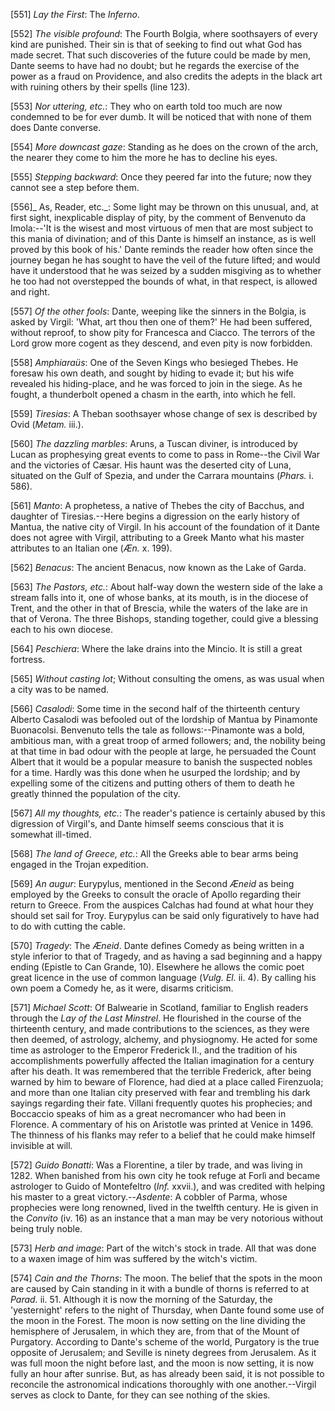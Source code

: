 [551] _Lay the First_: The _Inferno_.

[552] _The visible profound_: The Fourth Bolgia, where soothsayers of
every kind are punished. Their sin is that of seeking to find out what
God has made secret. That such discoveries of the future could be made
by men, Dante seems to have had no doubt; but he regards the exercise of
the power as a fraud on Providence, and also credits the adepts in the
black art with ruining others by their spells (line 123).

[553] _Nor uttering, etc._: They who on earth told too much are now
condemned to be for ever dumb. It will be noticed that with none of them
does Dante converse.

[554] _More downcast gaze_: Standing as he does on the crown of the
arch, the nearer they come to him the more he has to decline his eyes.

[555] _Stepping backward_: Once they peered far into the future; now
they cannot see a step before them.

[556]_ As, Reader, etc._: Some light may be thrown on this unusual, and,
at first sight, inexplicable display of pity, by the comment of
Benvenuto da Imola:--'It is the wisest and most virtuous of men that are
most subject to this mania of divination; and of this Dante is himself
an instance, as is well proved by this book of his.' Dante reminds the
reader how often since the journey began he has sought to have the veil
of the future lifted; and would have it understood that he was seized by
a sudden misgiving as to whether he too had not overstepped the bounds
of what, in that respect, is allowed and right.

[557] _Of the other fools_: Dante, weeping like the sinners in the
Bolgia, is asked by Virgil: 'What, art thou then one of them?' He had
been suffered, without reproof, to show pity for Francesca and Ciacco.
The terrors of the Lord grow more cogent as they descend, and even pity
is now forbidden.

[558] _Amphiaraüs_: One of the Seven Kings who besieged Thebes. He
foresaw his own death, and sought by hiding to evade it; but his wife
revealed his hiding-place, and he was forced to join in the siege. As he
fought, a thunderbolt opened a chasm in the earth, into which he fell.

[559] _Tiresias_: A Theban soothsayer whose change of sex is described
by Ovid (_Metam._ iii.).

[560] _The dazzling marbles_: Aruns, a Tuscan diviner, is introduced by
Lucan as prophesying great events to come to pass in Rome--the Civil War
and the victories of Cæsar. His haunt was the deserted city of Luna,
situated on the Gulf of Spezia, and under the Carrara mountains
(_Phars._ i. 586).

[561] _Manto_: A prophetess, a native of Thebes the city of Bacchus, and
daughter of Tiresias.--Here begins a digression on the early history of
Mantua, the native city of Virgil. In his account of the foundation of
it Dante does not agree with Virgil, attributing to a Greek Manto what
his master attributes to an Italian one (_Æn._ x. 199).

[562] _Benacus_: The ancient Benacus, now known as the Lake of Garda.

[563] _The Pastors, etc._: About half-way down the western side of the
lake a stream falls into it, one of whose banks, at its mouth, is in the
diocese of Trent, and the other in that of Brescia, while the waters of
the lake are in that of Verona. The three Bishops, standing together,
could give a blessing each to his own diocese.

[564] _Peschiera_: Where the lake drains into the Mincio. It is still a
great fortress.

[565] _Without casting lot_; Without consulting the omens, as was usual
when a city was to be named.

[566] _Casalodi_: Some time in the second half of the thirteenth century
Alberto Casalodi was befooled out of the lordship of Mantua by Pinamonte
Buonacolsi. Benvenuto tells the tale as follows:--Pinamonte was a bold,
ambitious man, with a great troop of armed followers; and, the nobility
being at that time in bad odour with the people at large, he persuaded
the Count Albert that it would be a popular measure to banish the
suspected nobles for a time. Hardly was this done when he usurped the
lordship; and by expelling some of the citizens and putting others of
them to death he greatly thinned the population of the city.

[567] _All my thoughts, etc._: The reader's patience is certainly abused
by this digression of Virgil's, and Dante himself seems conscious that
it is somewhat ill-timed.

[568] _The land of Greece, etc._: All the Greeks able to bear arms being
engaged in the Trojan expedition.

[569] _An augur_: Eurypylus, mentioned in the Second _Æneid_ as being
employed by the Greeks to consult the oracle of Apollo regarding their
return to Greece. From the auspices Calchas had found at what hour they
should set sail for Troy. Eurypylus can be said only figuratively to
have had to do with cutting the cable.

[570] _Tragedy_: The _Æneid_. Dante defines Comedy as being written in a
style inferior to that of Tragedy, and as having a sad beginning and a
happy ending (Epistle to Can Grande, 10). Elsewhere he allows the comic
poet great licence in the use of common language (_Vulg. El._ ii. 4). By
calling his own poem a Comedy he, as it were, disarms criticism.

[571] _Michael Scott_: Of Balwearie in Scotland, familiar to English
readers through the _Lay of the Last Minstrel_. He flourished in the
course of the thirteenth century, and made contributions to the
sciences, as they were then deemed, of astrology, alchemy, and
physiognomy. He acted for some time as astrologer to the Emperor
Frederick II., and the tradition of his accomplishments powerfully
affected the Italian imagination for a century after his death. It was
remembered that the terrible Frederick, after being warned by him to
beware of Florence, had died at a place called Firenzuola; and more than
one Italian city preserved with fear and trembling his dark sayings
regarding their fate. Villani frequently quotes his prophecies; and
Boccaccio speaks of him as a great necromancer who had been in Florence.
A commentary of his on Aristotle was printed at Venice in 1496. The
thinness of his flanks may refer to a belief that he could make himself
invisible at will.

[572] _Guido Bonatti_: Was a Florentine, a tiler by trade, and was
living in 1282. When banished from his own city he took refuge at Forlì
and became astrologer to Guido of Montefeltro (_Inf._ xxvii.), and was
credited with helping his master to a great victory.--_Asdente_: A
cobbler of Parma, whose prophecies were long renowned, lived in the
twelfth century. He is given in the _Convito_ (iv. 16) as an instance
that a man may be very notorious without being truly noble.

[573] _Herb and image_: Part of the witch's stock in trade. All that was
done to a waxen image of him was suffered by the witch's victim.

[574] _Cain and the Thorns_: The moon. The belief that the spots in the
moon are caused by Cain standing in it with a bundle of thorns is
referred to at _Parad._ ii. 51. Although it is now the morning of the
Saturday, the 'yesternight' refers to the night of Thursday, when Dante
found some use of the moon in the Forest. The moon is now setting on the
line dividing the hemisphere of Jerusalem, in which they are, from that
of the Mount of Purgatory. According to Dante's scheme of the world,
Purgatory is the true opposite of Jerusalem; and Seville is ninety
degrees from Jerusalem. As it was full moon the night before last, and
the moon is now setting, it is now fully an hour after sunrise. But, as
has already been said, it is not possible to reconcile the astronomical
indications thoroughly with one another.--Virgil serves as clock to
Dante, for they can see nothing of the skies.